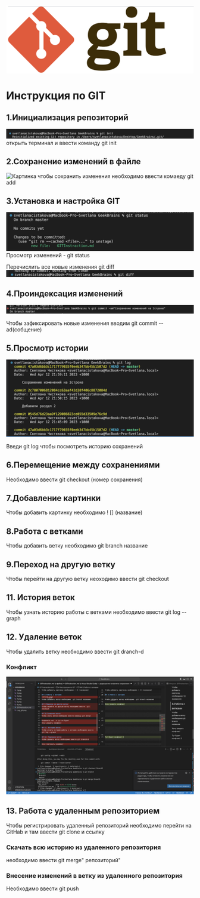 ![Здесь должна быть картинка](Log_git.png)
# Инструкция по GIT

## 1.Инициализация репозиторий
![Картинка](1.png)
открыть терминал и ввести команду git init

## 2.Сохранение изменений в файле 
![Картинка]()
чтобы сохранить изменения необходимо ввести комаеду git add
 
 ## 3.Установка и настройка GIT 
 ![Картинка](2.png) 
 Просмотр изменений - git status

 Перечислить все новые изменения git diff 
 ![PH](3.png) 

 ## 4.Проиндексация изменений 
 ![PH](4.png)

 Чтобы зафиксировать новые изменения вводим git commit --ad(собщение)

 ## 5.Просмотр истории 

 ![PH](5.png)

 Введи git log чтобы посмотреть историю сохранений 

 ## 6.Перемещение между сохранениями 
 
Необходимо ввести git checkout (номер сохранения)

## 7.Добавление картинки 

Чтобы добавить картинку необходимо ! [] (название)

## 8.Работа с ветками 
Чтобы добавить ветку необходимо  git branch название 

## 9.Переход на другую ветку 
Чтобы перейти на другую ветку неоходимо ввести  git checkout



## 11. История веток 
Чтобы узнать историю работы с ветками необходимо ввести git log --graph

## 12. Удаление веток
Чтобы удалить ветку необходимо ввести git dranch-d

### Конфликт
![Ph](7.png) 


## 13. Работа с удаленным репозиторием 
Чтобы регистрировать удаленный репозиторий необходимо перейти  на GitHab и там ввести git clone и ссылку 


### Скачать всю историю из удаленного репозитория 
необходимо ввести git merge" репозиторий"

### Внесение изменений в ветку из удаленного репозитория 
 Необходимо ввести git push

 
